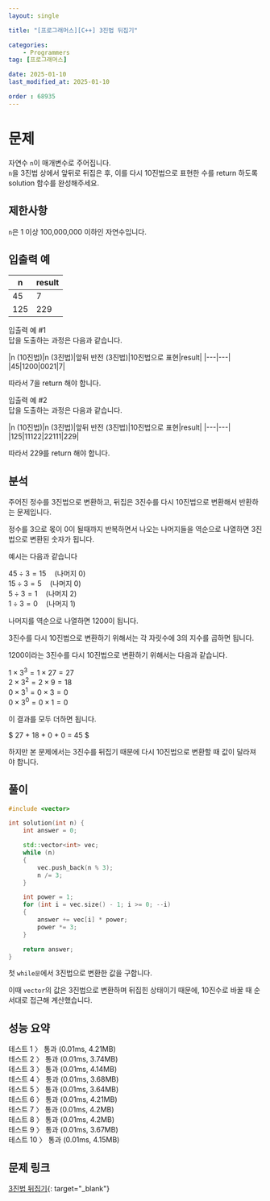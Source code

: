 ```yaml
---
layout: single

title: "[프로그래머스][C++] 3진법 뒤집기"

categories:
    - Programmers
tag: [프로그래머스]

date: 2025-01-10
last_modified_at: 2025-01-10

order : 68935
---
```


# 문제

자연수 `n`이 매개변수로 주어집니다.  
`n`을 3진법 상에서 앞뒤로 뒤집은 후, 이를 다시 10진법으로 표현한 수를 return 하도록 solution 함수를 완성해주세요.

## 제한사항

`n`은 1 이상 100,000,000 이하인 자연수입니다.

## 입출력 예

|n|result|
|---|---|
|45|7|
|125|229|

입출력 예 #1  
답을 도출하는 과정은 다음과 같습니다.

|n (10진법)|n (3진법)|앞뒤 반전 (3진법)|10진법으로 표현|result|
|---|---|
|45|1200|0021|7|

따라서 7을 return 해야 합니다.

입출력 예 #2  
답을 도출하는 과정은 다음과 같습니다.

|n (10진법)|n (3진법)|앞뒤 반전 (3진법)|10진법으로 표현|result|
|---|---|
|125|11122|22111|229|

따라서 229를 return 해야 합니다.

## 분석

주어진 정수를 3진법으로 변환하고, 뒤집은 3진수를 다시 10진법으로 변환해서 반환하는 문제입니다.

정수를 3으로 몫이 0이 될때까지 반복하면서 나오는 나머지들을 역순으로 나열하면 3진법으로 변환된 숫자가 됩니다.

예시는 다음과 같습니다

$45 \div 3 = 15 \quad \text{(나머지 0)}$   
$15 \div 3 = 5 \quad \text{(나머지 0)}$  
$5 \div 3 = 1 \quad \text{(나머지 2)}$  
$1 \div 3 = 0 \quad \text{(나머지 1)}$

나머지를 역순으로 나열하면 1200이 됩니다.

3진수를 다시 10진법으로 변환하기 위해서는 각 자릿수에 3의 지수를 곱하면 됩니다.

1200이라는 3진수를 다시 10진법으로 변환하기 위해서는 다음과 같습니다.

$1 \times 3^3 = 1 \times 27 = 27$  
$2 \times 3^2 = 2 \times 9 = 18$  
$0 \times 3^1 = 0 \times 3 = 0$  
$0 \times 3^0 = 0 \times 1 = 0$

이 결과를 모두 더하면 됩니다.

$
27 + 18 + 0 + 0 = 45
$

하지만 본 문제에서는 3진수를 뒤집기 때문에 다시 10진법으로 변환할 때 값이 달라져야 합니다.

## 풀이

```cpp
#include <vector>

int solution(int n) {
    int answer = 0;

    std::vector<int> vec;
    while (n)
    {
        vec.push_back(n % 3);
        n /= 3;
    }

    int power = 1;
    for (int i = vec.size() - 1; i >= 0; --i)
    {
        answer += vec[i] * power;
        power *= 3;
    }

    return answer;
}
```

첫 `while문`에서 3진법으로 변환한 값을 구합니다.

이때 `vector`의 값은 3진법으로 변환하며 뒤집힌 상태이기 때문에, 10진수로 바꿀 때 순서대로 접근해 계산했습니다.

## 성능 요약

테스트 1 〉	통과 (0.01ms, 4.21MB)  
테스트 2 〉	통과 (0.01ms, 3.74MB)  
테스트 3 〉	통과 (0.01ms, 4.14MB)  
테스트 4 〉	통과 (0.01ms, 3.68MB)  
테스트 5 〉	통과 (0.01ms, 3.64MB)  
테스트 6 〉	통과 (0.01ms, 4.21MB)  
테스트 7 〉	통과 (0.01ms, 4.2MB)  
테스트 8 〉	통과 (0.01ms, 4.2MB)  
테스트 9 〉	통과 (0.01ms, 3.67MB)  
테스트 10 〉 통과 (0.01ms, 4.15MB)  

## 문제 링크

[3진법 뒤집기](https://school.programmers.co.kr/learn/courses/30/lessons/68935){: target="_blank"}